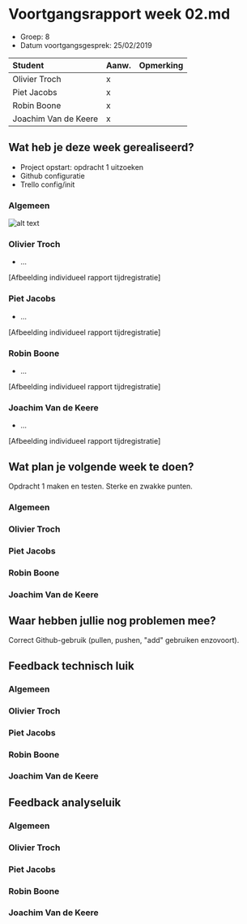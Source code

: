 # Voortgangsrapport week 02.md

* Groep: 8
* Datum voortgangsgesprek: 25/02/2019

| Student              | Aanw. | Opmerking |
| :---                 | :---  | :---      |
| Olivier Troch        |   x   |           |
| Piet Jacobs          |   x   |           |
| Robin Boone          |   x   |           |
| Joachim Van de Keere |   x   |           |

## Wat heb je deze week gerealiseerd?
* Project opstart: opdracht 1 uitzoeken
* Github configuratie
* Trello config/init

### Algemeen
![alt text](https://github.com/HoGentTIN/p2ops-g08/blob/master/weekrapport/images/TrelloBordWeek02.png "Kanban")  


### Olivier Troch

* ...

[Afbeelding individueel rapport tijdregistratie]

### Piet Jacobs

* ...

[Afbeelding individueel rapport tijdregistratie]

### Robin Boone
* ...

[Afbeelding individueel rapport tijdregistratie]

### Joachim Van de Keere

* ...

[Afbeelding individueel rapport tijdregistratie]

## Wat plan je volgende week te doen?
Opdracht 1 maken en testen.
Sterke en zwakke punten.

### Algemeen
### Olivier Troch
### Piet Jacobs
### Robin Boone
### Joachim Van de Keere

## Waar hebben jullie nog problemen mee?
Correct Github-gebruik (pullen, pushen, "add" gebruiken enzovoort).

## Feedback technisch luik

### Algemeen

### Olivier Troch
### Piet Jacobs
### Robin Boone
### Joachim Van de Keere

## Feedback analyseluik

### Algemeen

### Olivier Troch
### Piet Jacobs
### Robin Boone
### Joachim Van de Keere

